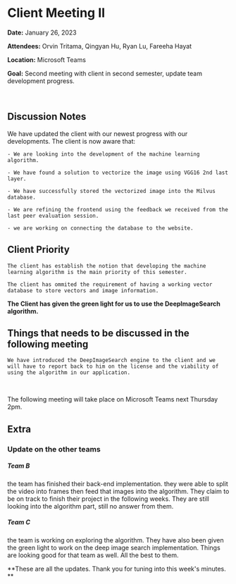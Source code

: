 # Client Meeting II

**Date:** January 26, 2023

**Attendees:** Orvin Tritama, Qingyan Hu, Ryan Lu, Fareeha Hayat

**Location:** Microsoft Teams

**Goal:** Second meeting with client in second semester, update team development progress.


<br>


## Discussion Notes

We have updated the client with our newest progress with our developments. The client is now aware that:

	- We are looking into the development of the machine learning algorithm.

	- We have found a solution to vectorize the image using VGG16 2nd last layer.

	- We have successfully stored the vectorized image into the Milvus database.

	- We are refining the frontend using the feedback we received from the last peer evaluation session.

	- we are working on connecting the database to the website.
	
	

## Client Priority

	The client has establish the notion that developing the machine learning algorithm is the main priority of this semester.

	The client has ommited the requirement of having a working vector database to store vectors and image information.


  **The Client has given the green light for us to use the DeepImageSearch algorithm.**



## Things that needs to be discussed in the following meeting

	We have introduced the DeepImageSearch engine to the client and we will have to report back to him on the license and the viability of using the algorithm in our application.


<br>


The following meeting will take place on Microsoft Teams next Thursday 2pm.


## Extra

### Update on the other teams

##### Team B
the team has finished their back-end implementation. they were able to split the video into frames then feed that images into the algorithm. They claim to be on track to finish their project in the following weeks. They are still looking into the algorithm part, still no answer from them.

##### Team C
the team is working on exploring the algorithm. They have also been given the green light to work on the deep image search implementation. Things are looking good for that team as well. All the best to them.



**These are all the updates. Thank you for tuning into this week's minutes.
**
